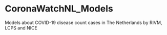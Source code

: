 # CoronaWatchNL_Models
Models about COVID-19 disease count cases in The Netherlands by RIVM, LCPS and NICE
